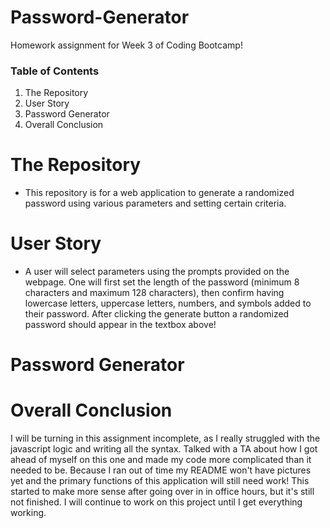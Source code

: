# Password-Generator

Homework assignment for Week 3 of Coding Bootcamp!

### Table of Contents 

1) The Repository
2) User Story
3) Password Generator
4) Overall Conclusion

# The Repository

- This repository is for a web application to generate a randomized password using various parameters and setting certain criteria. 

# User Story

- A user will select parameters using the prompts provided on the webpage. One will first set the length of the password (minimum 8 characters and maximum 128 characters), then confirm having lowercase letters, uppercase letters, numbers, and symbols added to their password. After clicking the generate button a randomized password should appear in the textbox above!

# Password Generator


# Overall Conclusion

I will be turning in this assignment incomplete, as I really struggled with the javascript logic and writing all the syntax. Talked with a TA about how I got ahead of myself on this one and made my code more complicated than it needed to be. Because I ran out of time my README won't have pictures yet and the primary functions of this application will still need work! This started to make more sense after going over in in office hours, but it's still not finished. I will continue to work on this project until I get everything working. 